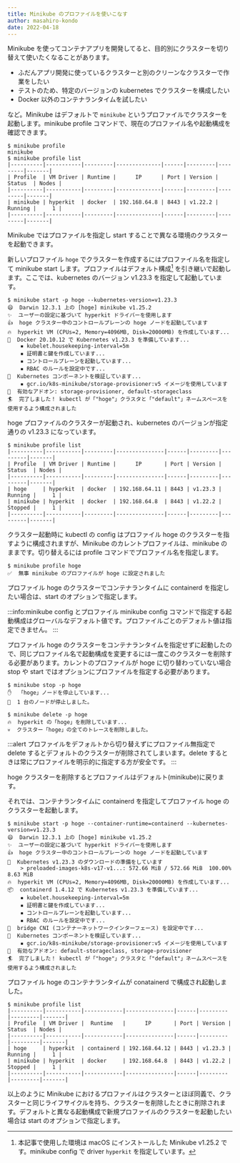 ```yaml
---
title: Minikube のプロファイルを使いこなす
author: masahiro-kondo
date: 2022-04-18
---
```


Minikube を使ってコンテナアプリを開発してると、目的別にクラスターを切り替えて使いたくなることがあります。

- ふだんアプリ開発に使っているクラスターと別のクリーンなクラスターで作業をしたい
- テストのため、特定のバージョンの  kubernetes でクラスターを構成したい
- Docker 以外のコンテナランタイムを試したい

など。Minikube はデフォルトで `minikube` というプロファイルでクラスターを起動します。minikube profile コマンドで、現在のプロファイル名や起動構成を確認できます。

```shell
$ minikube profile
minikube
$ minikube profile list
|----------|-----------|---------|--------------|------|---------|---------|-------|
| Profile  | VM Driver | Runtime |      IP      | Port | Version | Status  | Nodes |
|----------|-----------|---------|--------------|------|---------|---------|-------|
| minikube | hyperkit  | docker  | 192.168.64.8 | 8443 | v1.22.2 | Running |     1 |
|----------|-----------|---------|--------------|------|---------|---------|-------|
```

Minikube ではプロファイルを指定し start することで異なる環境のクラスターを起動できます。

新しいプロファイル `hoge` でクラスターを作成するにはプロファイル名を指定して minikube start します。プロファイルはデフォルト構成[^1] を引き継いで起動します。ここでは、kubernetes のバージョン v1.23.3 を指定して起動しています。

[^1]: 本記事で使用した環境は macOS にインストールした Minikube v1.25.2 です。minikube config で driver `hyperkit` を指定しています。

```shell
$ minikube start -p hoge --kubernetes-version=v1.23.3
😄  Darwin 12.3.1 上の [hoge] minikube v1.25.2
✨  ユーザーの設定に基づいて hyperkit ドライバーを使用します
👍  hoge クラスター中のコントロールプレーンの hoge ノードを起動しています
🔥  hyperkit VM (CPUs=2, Memory=4096MB, Disk=20000MB) を作成しています...
🐳  Docker 20.10.12 で Kubernetes v1.23.3 を準備しています...
    ▪ kubelet.housekeeping-interval=5m
    ▪ 証明書と鍵を作成しています...
    ▪ コントロールプレーンを起動しています...
    ▪ RBAC のルールを設定中です...
🔎  Kubernetes コンポーネントを検証しています...
    ▪ gcr.io/k8s-minikube/storage-provisioner:v5 イメージを使用しています
🌟  有効なアドオン: storage-provisioner, default-storageclass
🏄  完了しました！ kubectl が「"hoge"」クラスタと「"default"」ネームスペースを使用するよう構成されました
```

hoge プロファイルのクラスターが起動され、kubernetes のバージョンが指定通りの v1.23.3 になっています。

```shell
$ minikube profile list 
|----------|-----------|---------|---------------|------|---------|---------|-------|
| Profile  | VM Driver | Runtime |      IP       | Port | Version | Status  | Nodes |
|----------|-----------|---------|---------------|------|---------|---------|-------|
| hoge     | hyperkit  | docker  | 192.168.64.11 | 8443 | v1.23.3 | Running |     1 |
| minikube | hyperkit  | docker  | 192.168.64.8  | 8443 | v1.22.2 | Stopped |     1 |
|----------|-----------|---------|---------------|------|---------|---------|-------|
```

クラスター起動時に kubectl の config はプロファイル hoge のクラスターを指すように構成されますが、Minikube のカレントプロファイルは、minikube のままです。切り替えるには profile コマンドでプロファイル名を指定します。

```shell
$ minikube profile hoge
✅  無事 minikube のプロファイルが hoge に設定されました
```

プロファイル hoge のクラスターでコンテナランタイムに containerd を指定したい場合は、start のオプションで指定します。

:::info:minikube config とプロファイル
minikube config コマンドで指定する起動構成はグローバルなデフォルト値です。プロファイルごとのデフォルト値は指定できません。
:::

プロファイル hoge のクラスターをコンテナランタイムを指定せずに起動したので、同じプロファイル名で起動構成を変更するには一度このクラスターを削除する必要があります。カレントのプロファイルが hoge に切り替わっていない場合 stop や start ではオプションにプロファイルを指定する必要があります。

```shell
$ minikube stop -p hoge
✋  「hoge」ノードを停止しています...
🛑  1 台のノードが停止しました。

$ minikube delete -p hoge 
🔥  hyperkit の「hoge」を削除しています...
💀  クラスター「hoge」の全てのトレースを削除しました。
```
:::alert
プロファイルをデフォルトから切り替えずにプロファイル無指定で delete するとデフォルトのクラスターが削除されてしまいます。delete するときは常にプロファイルを明示的に指定する方が安全です。
:::

hoge クラスターを削除するとプロファイルはデフォルト(minikube)に戻ります。

それでは、コンテナランタイムに containerd を指定してプロファイル hoge のクラスターを起動します。

```shell
$ minikube start -p hoge --container-runtime=containerd --kubernetes-version=v1.23.3
😄  Darwin 12.3.1 上の [hoge] minikube v1.25.2
✨  ユーザーの設定に基づいて hyperkit ドライバーを使用します
👍  hoge クラスター中のコントロールプレーンの hoge ノードを起動しています
💾  Kubernetes v1.23.3 のダウンロードの準備をしています
    > preloaded-images-k8s-v17-v1...: 572.66 MiB / 572.66 MiB  100.00% 8.63 MiB
🔥  hyperkit VM (CPUs=2, Memory=4096MB, Disk=20000MB) を作成しています...
📦  containerd 1.4.12 で Kubernetes v1.23.3 を準備しています...
    ▪ kubelet.housekeeping-interval=5m
    ▪ 証明書と鍵を作成しています...
    ▪ コントロールプレーンを起動しています...
    ▪ RBAC のルールを設定中です...
🔗  bridge CNI (コンテナーネットワークインターフェース) を設定中です...
🔎  Kubernetes コンポーネントを検証しています...
    ▪ gcr.io/k8s-minikube/storage-provisioner:v5 イメージを使用しています
🌟  有効なアドオン: default-storageclass, storage-provisioner
🏄  完了しました！ kubectl が「"hoge"」クラスタと「"default"」ネームスペースを使用するよう構成されました
```

プロファイル hoge のコンテナランタイムが conatainerd で構成され起動しました。

```shell
$ minikube profile list
|----------|-----------|------------|---------------|------|---------|---------|-------|
| Profile  | VM Driver |  Runtime   |      IP       | Port | Version | Status  | Nodes |
|----------|-----------|------------|---------------|------|---------|---------|-------|
| hoge     | hyperkit  | containerd | 192.168.64.12 | 8443 | v1.23.3 | Running |     1 |
| minikube | hyperkit  | docker     | 192.168.64.8  | 8443 | v1.22.2 | Stopped |     1 |
|----------|-----------|------------|---------------|------|---------|---------|-------|
```

以上のように Minikube におけるプロファイルはクラスターとほぼ同義で、クラスターと同じライフサイクルを持ち、クラスターを削除したときに削除されます。デフォルトと異なる起動構成で新規プロファイルのクラスターを起動したい場合は start のオプションで指定します。
